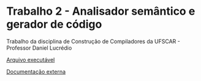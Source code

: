 # Trabalho 2 - Analisador semântico e gerador de código
Trabalho da disciplina de Construção de Compiladores da UFSCAR - Professor Daniel Lucrédio

[Arquivo executável](target/TrabalhoCompiladores-1.0-SNAPSHOT-jar-with-dependencies.jar)

[Documentação externa](Compiladores_T3.pdf)
